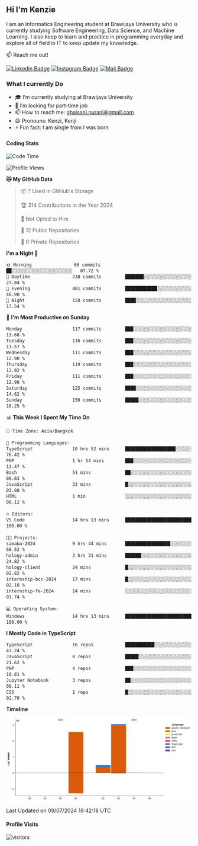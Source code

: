 ## Hi I'm Kenzie


I am an Informatics Engineering student at Brawijaya University who is currently studying Software Engineering, Data Science, and Machine Learning. I also keep to learn and practice in programming everyday and explore all of field in IT to keep update my knowledge.

:mailbox: Reach me out!

[![Linkedin Badge](https://img.shields.io/badge/-Kenzie_Taqiyassar-0e76a8?style=flat&labelColor=0e76a8&logo=linkedin&logoColor=white)](https://www.linkedin.com/in/kenzie-taqiyassar-37458b1aa/) 
[![Instagram Badge](https://img.shields.io/badge/-@__kenziehh_-e84393?style=flat&labelColor=e84393&logo=instagram&logoColor=white)](https://www.instagram.com/_kenziehh/) 
[![Mail Badge](https://img.shields.io/badge/-ghaisani.nurani-c0392b?style=flat&labelColor=c0392b&logo=gmail&logoColor=white)](mailto:ghaisani.nurani@gmail.com)

### What I currently Do

- 🎓 I’m currently studying at Brawijaya University
- 💼 I’m looking for part-time job
- 📫 How to reach me: ghaisani.nurani@gmail.com
- 😄 Pronouns: Kenzi, Kenji
- ⚡ Fun fact: I am single from I was born

#### Coding Stats
<!--START_SECTION:waka-->
![Code Time](http://img.shields.io/badge/Code%20Time-477%20hrs%2023%20mins-blue)

![Profile Views](http://img.shields.io/badge/Profile%20Views-7-blue)

**🐱 My GitHub Data** 

> 📦 ? Used in GitHub's Storage 
 > 
> 🏆 314 Contributions in the Year 2024
 > 
> 🚫 Not Opted to Hire
 > 
> 📜 12 Public Repositories 
 > 
> 🔑 0 Private Repositories 
 > 
**I'm a Night 🦉** 

```text
🌞 Morning                66 commits          ██░░░░░░░░░░░░░░░░░░░░░░░   07.72 % 
🌆 Daytime                238 commits         ███████░░░░░░░░░░░░░░░░░░   27.84 % 
🌃 Evening                401 commits         ████████████░░░░░░░░░░░░░   46.90 % 
🌙 Night                  150 commits         ████░░░░░░░░░░░░░░░░░░░░░   17.54 % 
```
📅 **I'm Most Productive on Sunday** 

```text
Monday                   117 commits         ███░░░░░░░░░░░░░░░░░░░░░░   13.68 % 
Tuesday                  116 commits         ███░░░░░░░░░░░░░░░░░░░░░░   13.57 % 
Wednesday                111 commits         ███░░░░░░░░░░░░░░░░░░░░░░   12.98 % 
Thursday                 119 commits         ███░░░░░░░░░░░░░░░░░░░░░░   13.92 % 
Friday                   111 commits         ███░░░░░░░░░░░░░░░░░░░░░░   12.98 % 
Saturday                 125 commits         ████░░░░░░░░░░░░░░░░░░░░░   14.62 % 
Sunday                   156 commits         █████░░░░░░░░░░░░░░░░░░░░   18.25 % 
```


📊 **This Week I Spent My Time On** 

```text
🕑︎ Time Zone: Asia/Bangkok

💬 Programming Languages: 
TypeScript               10 hrs 52 mins      ███████████████████░░░░░░   76.42 % 
PHP                      1 hr 54 mins        ███░░░░░░░░░░░░░░░░░░░░░░   13.47 % 
Bash                     51 mins             ██░░░░░░░░░░░░░░░░░░░░░░░   06.03 % 
JavaScript               33 mins             █░░░░░░░░░░░░░░░░░░░░░░░░   03.88 % 
HTML                     1 min               ░░░░░░░░░░░░░░░░░░░░░░░░░   00.12 % 

🔥 Editors: 
VS Code                  14 hrs 13 mins      █████████████████████████   100.00 % 

🐱‍💻 Projects: 
simaba-2024              9 hrs 44 mins       █████████████████░░░░░░░░   68.52 % 
hology-admin             3 hrs 31 mins       ██████░░░░░░░░░░░░░░░░░░░   24.82 % 
hology-client            24 mins             █░░░░░░░░░░░░░░░░░░░░░░░░   02.82 % 
internship-bcc-2024      17 mins             █░░░░░░░░░░░░░░░░░░░░░░░░   02.10 % 
internship-fe-2024       14 mins             ░░░░░░░░░░░░░░░░░░░░░░░░░   01.74 % 

💻 Operating System: 
Windows                  14 hrs 13 mins      █████████████████████████   100.00 % 
```

**I Mostly Code in TypeScript** 

```text
TypeScript               16 repos            ███████████░░░░░░░░░░░░░░   43.24 % 
JavaScript               8 repos             █████░░░░░░░░░░░░░░░░░░░░   21.62 % 
PHP                      4 repos             ███░░░░░░░░░░░░░░░░░░░░░░   10.81 % 
Jupyter Notebook         3 repos             ██░░░░░░░░░░░░░░░░░░░░░░░   08.11 % 
CSS                      1 repo              █░░░░░░░░░░░░░░░░░░░░░░░░   02.70 % 
```



**Timeline**

![Lines of Code chart](https://raw.githubusercontent.com/kenziehh/kenziehh/master/assets/bar_graph.png)


 Last Updated on 09/07/2024 18:42:18 UTC
<!--END_SECTION:waka-->


#### Profile Visits

![visitors](https://visitor-badge.glitch.me/badge?page_id=kenziehh.kenziehh)





